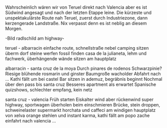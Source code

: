 Wahrscheinlich wären wir von Teruel direkt nach Valencia aber es ist Südwind angesagt und nach der letzten Etappe leine.
Die kürzeste und unspektakulärste Route nah Teruel, zuerst durch Industriezone, dann kerzengerade Landstraße.
Nix verpasst denn es ist neblig an diesem Morgen.

-Bild radlschild am highway-




teruel - albarracin
    einfache route, schnellstraße
    nebel
    camping
    sitzen überm dorf
    steine werfen fossil finden
    casa de la julianeta, lehm und fachwerk, überhängende wände
    sitzen am hauptplatz

albarracin - santa cruz de la moya
    Durch pinares de rodenos
    Schwarzpinie?
    Riesige blühende rosmarin und ginster
    Baumgroße wacholder
    Abfahrt nach …
    Kathi fällt um bei castel
    Bar sitzen in ademuz, begräbnis beginnt
    Nochmal über den pass bis santa cruz
    Besseres apartment als erwartet
    Spanische quizshows, schlechter empfang, kein netz

santa cruz - valencia
    Früh starten
    Eiskalter wind aber rückenwind
    super highway, sportwagen überholen beim einschmieren
    Brücke, stein droppen, schweinelaster
    supermarkt horchata und caffeci am windigen hauptplatz von xelva
    orange stehlen und instant karma, kathi fällt am popo
    zache einfahrt nach valencia
    ...